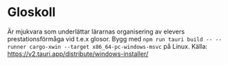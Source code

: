 # Gloskoll
Är mjukvara som underlättar lärarnas organisering av elevers prestationsförmåga vid t.e.x glosor.
Bygg med `
npm run tauri build -- --runner cargo-xwin --target x86_64-pc-windows-msvc
`
på Linux.
Källa: https://v2.tauri.app/distribute/windows-installer/